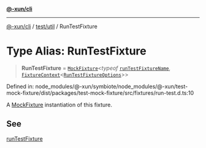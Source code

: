 [**@-xun/cli**](../../../README.md)

***

[@-xun/cli](../../../README.md) / [test/util](../README.md) / RunTestFixture

# Type Alias: RunTestFixture

> **RunTestFixture** = [`MockFixture`](MockFixture.md)\<*typeof* [`runTestFixtureName`](../variables/runTestFixtureName.md), [`FixtureContext`](FixtureContext.md)\<[`RunTestFixtureOptions`](RunTestFixtureOptions.md)\>\>

Defined in: node\_modules/@-xun/symbiote/node\_modules/@-xun/test-mock-fixture/dist/packages/test-mock-fixture/src/fixtures/run-test.d.ts:10

A [MockFixture](MockFixture.md) instantiation of this fixture.

## See

[runTestFixture](../functions/runTestFixture.md)
